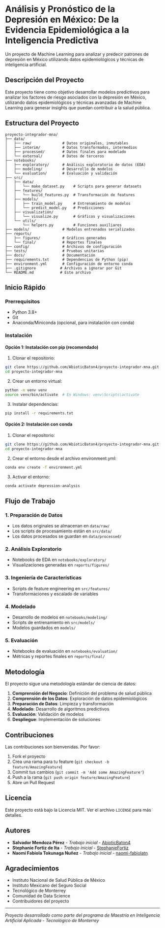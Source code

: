 # Análisis y Pronóstico de la Depresión en México: De la Evidencia Epidemiológica a la Inteligencia Predictiva

Un proyecto de Machine Learning para analizar y predecir patrones de depresión en México utilizando datos epidemiológicos y técnicas de inteligencia artificial.

## Descripción del Proyecto

Este proyecto tiene como objetivo desarrollar modelos predictivos para analizar los factores de riesgo asociados con la depresión en México, utilizando datos epidemiológicos y técnicas avanzadas de Machine Learning para generar insights que puedan contribuir a la salud pública.

## Estructura del Proyecto

```
proyecto-integrador-mna/
├── data/
│   ├── raw/              # Datos originales, inmutables
│   ├── interim/          # Datos transformados, intermedios
│   ├── processed/        # Datos finales para modelado
│   └── external/         # Datos de terceros
├── notebooks/
│   ├── exploratory/      # Análisis exploratorio de datos (EDA)
│   ├── modeling/         # Desarrollo de modelos
│   └── evaluation/       # Evaluación y validación
├── src/
│   ├── data/
│   │   └── make_dataset.py    # Scripts para generar datasets
│   ├── features/
│   │   └── build_features.py  # Transformación de features
│   ├── models/
│   │   ├── train_model.py     # Entrenamiento de modelos
│   │   └── predict_model.py   # Predicciones
│   ├── visualization/
│   │   └── visualize.py       # Gráficos y visualizaciones
│   └── utils/
│       └── helpers.py         # Funciones auxiliares
├── models/               # Modelos entrenados serializados
├── reports/
│   ├── figures/          # Gráficos generados
│   └── final/            # Reportes finales
├── config/               # Archivos de configuración
├── tests/                # Pruebas unitarias
├── docs/                 # Documentación
├── requirements.txt      # Dependencias de Python (pip)
├── environment.yml       # Configuración de entorno conda
├── .gitignore           # Archivos a ignorar por Git
└── README.md            # Este archivo
```

## Inicio Rápido

### Prerrequisitos

- Python 3.8+
- Git
- Anaconda/Miniconda (opcional, para instalación con conda)

### Instalación

#### Opción 1: Instalación con pip (recomendado)

1. Clonar el repositorio:
```bash
git clone https://github.com/AbioticBaton4/proyecto-integrador-mna.git
cd proyecto-integrador-mna
```

2. Crear un entorno virtual:
```bash
python -m venv venv
source venv/bin/activate  # En Windows: venv\Scripts\activate
```

3. Instalar dependencias:
```bash
pip install -r requirements.txt
```

#### Opción 2: Instalación con conda

1. Clonar el repositorio:
```bash
git clone https://github.com/AbioticBaton4/proyecto-integrador-mna.git
cd proyecto-integrador-mna
```

2. Crear el entorno desde el archivo environment.yml:
```bash
conda env create -f environment.yml
```

3. Activar el entorno:
```bash
conda activate depression-analysis
```

## Flujo de Trabajo

### 1. Preparación de Datos
- Los datos originales se almacenan en `data/raw/`
- Los scripts de procesamiento están en `src/data/`
- Los datos procesados se guardan en `data/processed/`

### 2. Análisis Exploratorio
- Notebooks de EDA en `notebooks/exploratory/`
- Visualizaciones generadas en `reports/figures/`

### 3. Ingeniería de Características
- Scripts de feature engineering en `src/features/`
- Transformaciones y escalado de variables

### 4. Modelado
- Desarrollo de modelos en `notebooks/modeling/`
- Scripts de entrenamiento en `src/models/`
- Modelos guardados en `models/`

### 5. Evaluación
- Notebooks de evaluación en `notebooks/evaluation/`
- Métricas y reportes finales en `reports/final/`

## Metodología

El proyecto sigue una metodología estándar de ciencia de datos:

1. **Comprensión del Negocio**: Definición del problema de salud pública
2. **Comprensión de los Datos**: Exploración de datos epidemiológicos
3. **Preparación de Datos**: Limpieza y transformación
4. **Modelado**: Desarrollo de algoritmos predictivos
5. **Evaluación**: Validación de modelos
6. **Despliegue**: Implementación de soluciones

## Contribuciones

Las contribuciones son bienvenidas. Por favor:

1. Fork el proyecto
2. Crea una rama para tu feature (`git checkout -b feature/AmazingFeature`)
3. Commit tus cambios (`git commit -m 'Add some AmazingFeature'`)
4. Push a la rama (`git push origin feature/AmazingFeature`)
5. Abre un Pull Request

## Licencia

Este proyecto está bajo la Licencia MIT. Ver el archivo `LICENSE` para más detalles.

## Autores

- **Salvador Mendoza Pérez** - *Trabajo inicial* - [AbioticBaton4](https://github.com/AbioticBaton4)
- **Stephanie Fortiz de Ita** - *Trabajo inicial* - [StephanieFortiz](https://github.com/StephanieFortiz)
- **Naomi Fabiola Tokunaga Nuñez**  - *Trabajo inicial* - [naomi-fabiolatn](https://github.com/naomi-fabiolatn)
  

## Agradecimientos

- Instituto Nacional de Salud Pública de México
- Instituto Mexicano del Seguro Social
- Tecnológico de Monterrey
- Comunidad de Data Science
- Contribuidores del proyecto

---

*Proyecto desarrollado como parte del programa de Maestría en Inteligencia Artificial Aplicada - Tecnológico de Monterrey*